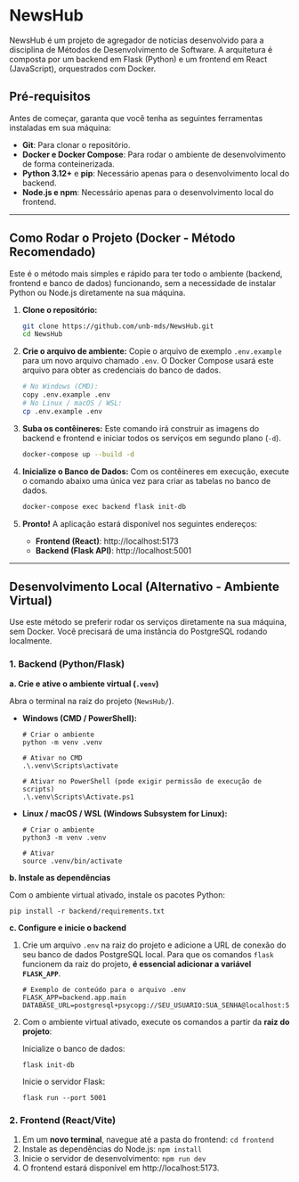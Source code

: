 # NewsHub

NewsHub é um projeto de agregador de notícias desenvolvido para a disciplina de Métodos de Desenvolvimento de Software. A arquitetura é composta por um backend em Flask (Python) e um frontend em React (JavaScript), orquestrados com Docker.

## Pré-requisitos

Antes de começar, garanta que você tenha as seguintes ferramentas instaladas em sua máquina:

- **Git**: Para clonar o repositório.
- **Docker e Docker Compose**: Para rodar o ambiente de desenvolvimento de forma conteinerizada.
- **Python 3.12+** e **pip**: Necessário apenas para o desenvolvimento local do backend.
- **Node.js e npm**: Necessário apenas para o desenvolvimento local do frontend.

---

## Como Rodar o Projeto (Docker - Método Recomendado)

Este é o método mais simples e rápido para ter todo o ambiente (backend, frontend e banco de dados) funcionando, sem a necessidade de instalar Python ou Node.js diretamente na sua máquina.

1.  **Clone o repositório:**

    ```sh
    git clone https://github.com/unb-mds/NewsHub.git
    cd NewsHub
    ```

2.  **Crie o arquivo de ambiente:**
    Copie o arquivo de exemplo `.env.example` para um novo arquivo chamado `.env`. O Docker Compose usará este arquivo para obter as credenciais do banco de dados.

    ```sh
    # No Windows (CMD):
    copy .env.example .env
    # No Linux / macOS / WSL:
    cp .env.example .env
    ```

3.  **Suba os contêineres:**
    Este comando irá construir as imagens do backend e frontend e iniciar todos os serviços em segundo plano (`-d`).

    ```sh
    docker-compose up --build -d
    ```

4.  **Inicialize o Banco de Dados:**
    Com os contêineres em execução, execute o comando abaixo uma única vez para criar as tabelas no banco de dados.

    ```sh
    docker-compose exec backend flask init-db
    ```

5.  **Pronto!**
    A aplicação estará disponível nos seguintes endereços:
    - **Frontend (React)**: http://localhost:5173
    - **Backend (Flask API)**: http://localhost:5001

---

## Desenvolvimento Local (Alternativo - Ambiente Virtual)

Use este método se preferir rodar os serviços diretamente na sua máquina, sem Docker. Você precisará de uma instância do PostgreSQL rodando localmente.

### 1. Backend (Python/Flask)

**a. Crie e ative o ambiente virtual (`.venv`)**

Abra o terminal na raiz do projeto (`NewsHub/`).

- **Windows (CMD / PowerShell):**

  ```shell
  # Criar o ambiente
  python -m venv .venv

  # Ativar no CMD
  .\.venv\Scripts\activate

  # Ativar no PowerShell (pode exigir permissão de execução de scripts)
  .\.venv\Scripts\Activate.ps1
  ```

- **Linux / macOS / WSL (Windows Subsystem for Linux):**

  ```shell
  # Criar o ambiente
  python3 -m venv .venv

  # Ativar
  source .venv/bin/activate
  ```

**b. Instale as dependências**

Com o ambiente virtual ativado, instale os pacotes Python:

```shell
pip install -r backend/requirements.txt
```

**c. Configure e inicie o backend**

1.  Crie um arquivo `.env` na raiz do projeto e adicione a URL de conexão do seu banco de dados PostgreSQL local.
    Para que os comandos `flask` funcionem da raiz do projeto, **é essencial adicionar a variável `FLASK_APP`**.
    ```
    # Exemplo de conteúdo para o arquivo .env
    FLASK_APP=backend.app.main
    DATABASE_URL=postgresql+psycopg://SEU_USUARIO:SUA_SENHA@localhost:5432/SEU_BANCO
    ```
2.  Com o ambiente virtual ativado, execute os comandos a partir da **raiz do projeto**:

    Inicialize o banco de dados:

    ```shell
    flask init-db
    ```

    Inicie o servidor Flask:

    ```shell
    flask run --port 5001
    ```

### 2. Frontend (React/Vite)

1.  Em um **novo terminal**, navegue até a pasta do frontend: `cd frontend`
2.  Instale as dependências do Node.js: `npm install`
3.  Inicie o servidor de desenvolvimento: `npm run dev`
4.  O frontend estará disponível em http://localhost:5173.
